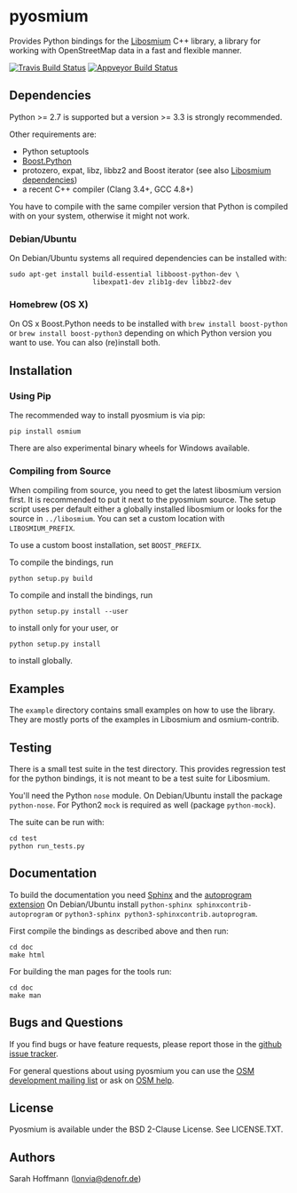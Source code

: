 # pyosmium

Provides Python bindings for the [Libosmium](https://github.com/osmcode/libosmium) C++
library, a library for working with OpenStreetMap data in a fast and flexible
manner.

[![Travis Build Status](https://api.travis-ci.org/osmcode/pyosmium.svg)](http://travis-ci.org/osmcode/pyosmium)
[![Appveyor Build Status](https://ci.appveyor.com/api/projects/status/github/osmcode/pyosmium?svg=true)](https://ci.appveyor.com/project/Mapbox/pyosmium)

## Dependencies

Python >= 2.7 is supported but a version >= 3.3 is strongly recommended.

Other requirements are:

 * Python setuptools
 * [Boost.Python](http://www.boost.org/doc/libs/1_56_0/libs/python/doc/index.html)
 * protozero, expat, libz, libbz2 and Boost iterator
   (see also [Libosmium dependencies](http://osmcode.org/libosmium/manual.html#dependencies))
 * a recent C++ compiler (Clang 3.4+, GCC 4.8+)

You have to compile with the same compiler version that Python is compiled with on
your system, otherwise it might not work.

### Debian/Ubuntu

On Debian/Ubuntu systems all required dependencies can be installed with:

    sudo apt-get install build-essential libboost-python-dev \
                         libexpat1-dev zlib1g-dev libbz2-dev

### Homebrew (OS X)

On OS x Boost.Python needs to be installed with
`brew install boost-python` or `brew install boost-python3`
depending on which Python version you want to use. You can also (re)install
both.

## Installation

### Using Pip

The recommended way to install pyosmium is via pip:

    pip install osmium

There are also experimental binary wheels for Windows available.

### Compiling from Source

When compiling from source, you need to get the latest libosmium version
first. It is recommended to put it next to the pyosmium source. The setup
script uses per default either a globally installed libosmium or
looks for the source in `../libosmium`. You can set a custom location with
`LIBOSMIUM_PREFIX`.

To use a custom boost installation, set `BOOST_PREFIX`.

To compile the bindings, run

    python setup.py build

To compile and install the bindings, run

    python setup.py install --user

to install only for your user, or

    python setup.py install

to install globally.


## Examples

The `example` directory contains small examples on how to use the library.
They are mostly ports of the examples in Libosmium and osmium-contrib.


## Testing

There is a small test suite in the test directory. This provides regression
test for the python bindings, it is not meant to be a test suite for Libosmium.

You'll need the Python `nose` module. On Debian/Ubuntu install the package
`python-nose`. For Python2 `mock` is required as well (package `python-mock`).

The suite can be run with:

    cd test
    python run_tests.py


## Documentation

To build the documentation you need [Sphinx](http://sphinx-doc.org/)
and the [autoprogram extension](https://pythonhosted.org/sphinxcontrib-autoprogram/)
On Debian/Ubuntu install `python-sphinx sphinxcontrib-autoprogram`
or `python3-sphinx python3-sphinxcontrib.autoprogram`.

First compile the bindings as described above and then run:

    cd doc
    make html

For building the man pages for the tools run:

    cd doc
    make man

## Bugs and Questions

If you find bugs or have feature requests, please report those in the
[github issue tracker](https://github.com/osmcode/pyosmium/issues/).

For general questions about using pyosmium you can use the
[OSM development mailing list](https://lists.openstreetmap.org/listinfo/dev)
or ask on [OSM help](https://help.openstreetmap.org/).

## License

Pyosmium is available under the BSD 2-Clause License. See LICENSE.TXT.

## Authors

Sarah Hoffmann (lonvia@denofr.de)

